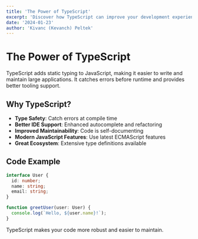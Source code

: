 ```yaml
---
title: 'The Power of TypeScript'
excerpt: 'Discover how TypeScript can improve your development experience and catch bugs early.'
date: '2024-01-23'
author: 'Kivanc (Kevanch) Peltek'
---
```


# The Power of TypeScript

TypeScript adds static typing to JavaScript, making it easier to write and maintain large applications. It catches errors before runtime and provides better tooling support.

## Why TypeScript?

- **Type Safety**: Catch errors at compile time
- **Better IDE Support**: Enhanced autocomplete and refactoring
- **Improved Maintainability**: Code is self-documenting
- **Modern JavaScript Features**: Use latest ECMAScript features
- **Great Ecosystem**: Extensive type definitions available

## Code Example

```typescript
interface User {
  id: number;
  name: string;
  email: string;
}

function greetUser(user: User) {
  console.log(`Hello, ${user.name}!`);
}
```

TypeScript makes your code more robust and easier to maintain. 